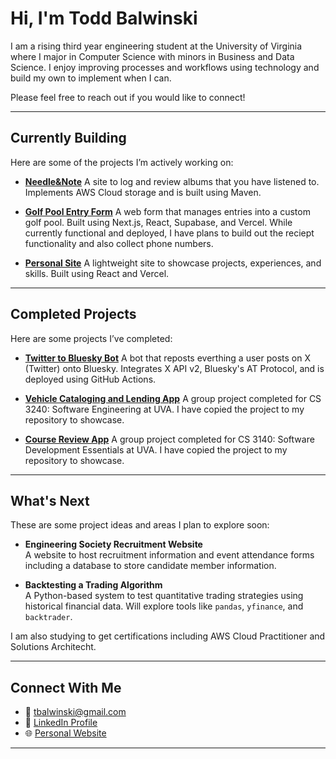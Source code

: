 # Hi, I'm Todd Balwinski

I am a rising third year engineering student at the University of Virginia where I major in Computer Science with minors in Business and Data Science. I enjoy improving processes and workflows using technology and build my own to implement when I can. 

Please feel free to reach out if you would like to connect!

---

## Currently Building

Here are some of the projects I’m actively working on:

- **[Needle&Note](https://github.com/toddbalwinski/needle-and-note)**
  A site to log and review albums that you have listened to. Implements AWS Cloud storage and is built using Maven.

- **[Golf Pool Entry Form](https://github.com/toddbalwinski/GolfPoolEntryForm)**
  A web form that manages entries into a custom golf pool. Built using Next.js, React, Supabase, and Vercel.
  While currently functional and deployed, I have plans to build out the reciept functionality and also collect phone numbers.

- **[Personal Site](https://github.com/toddbalwinski/PersonalWebsite)**
  A lightweight site to showcase projects, experiences, and skills. Built using React and Vercel.

---

## Completed Projects 

Here are some projects I’ve completed:

- **[Twitter to Bluesky Bot](https://github.com/toddbalwinski/TwitterToBlueskyBot )**
  A bot that reposts everthing a user posts on X (Twitter) onto Bluesky. Integrates X API v2, Bluesky's AT Protocol, and is deployed using GitHub Actions.

- **[Vehicle Cataloging and Lending App](https://github.com/toddbalwinski/VehicleCatalogingAndLendingApp)**
  A group project completed for CS 3240: Software Engineering at UVA. I have copied the project to my repository to showcase.

- **[Course Review App](https://github.com/toddbalwinski/CourseReviewApp)**
  A group project completed for CS 3140: Software Development Essentials at UVA. I have copied the project to my repository to showcase.

---

## What's Next

These are some project ideas and areas I plan to explore soon:

- **Engineering Society Recruitment Website**  
  A website to host recruitment information and event attendance forms including a database to store candidate member information.

- **Backtesting a Trading Algorithm**  
  A Python-based system to test quantitative trading strategies using historical financial data. Will explore tools like `pandas`, `yfinance`, and `backtrader`.

I am also studying to get certifications including AWS Cloud Practitioner and Solutions Architecht.

---

## Connect With Me

- 📧 tbalwinski@gmail.com
- 💼 [LinkedIn Profile](linkedin.com/in/todd-balwinski)
- 🌐 [Personal Website](toddbalwinski.vercel.app)

---
